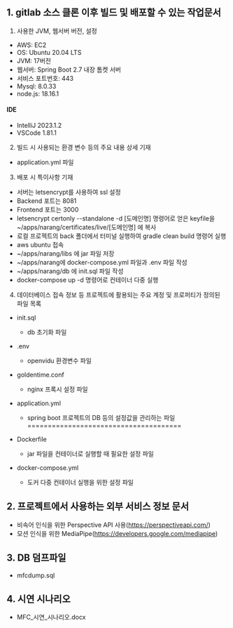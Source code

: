 ## 1. gitlab 소스 클론 이후 빌드 및 배포할 수 있는 작업문서


1. 사용한 JVM, 웹서버 버전, 설정
- AWS: EC2
- OS: Ubuntu 20.04 LTS
- JVM: 17버전
- 웹서버: Spring Boot 2.7 내장 톰켓 서버
- 서비스 포트번호: 443
- Mysql: 8.0.33
- node.js: 18.16.1

#### IDE
- IntelliJ 2023.1.2
- VSCode 1.81.1

2. 빌드 시 사용되는 환경 변수 등의 주요 내용 상세 기재
- application.yml 파일

3. 배포 시 특이사항 기재
- 서버는 letsencrypt를 사용하여 ssl 설정
- Backend 포트는 8081
- Frontend 포트는 3000
- letsencrypt certonly --standalone -d [도메인명] 명령어로 얻은 keyfile을 ~/apps/narang/certificates/live/[도메인명] 에 복사
- 로컬 프로젝트의 back 폴더에서 터미널 실행하여 gradle clean build 명령어 실행
- aws ubuntu 접속
- ~/apps/narang/libs 에 jar 파일 저장
- ~/apps/narang에 docker-compose.yml 파일과 .env 파일 작성
- ~/apps/narang/db 에 init.sql 파일 작성
- docker-compose up -d 명령어로 컨테이너 다중 실행

4. 데이터베이스 접속 정보 등 프로젝트에 활용되는 주요 계정 및 프로퍼티가 정의된 파일 목록
- init.sql
    - db 초기화 파일

- .env
    - openvidu 환경변수 파일

- goldentime.conf
    - nginx 프록시 설정 파일

- application.yml
    - spring boot 프로젝트의 DB 등의 설정값을 관리하는 파일
======================================
- Dockerfile
    - jar 파일을 컨테이너로 실행할 때 필요한 설정 파일

- docker-compose.yml
    - 도커 다중 컨테이너 실행을 위한 설정 파일




## 2. 프로젝트에서 사용하는 외부 서비스 정보 문서
- 비속어 인식을 위한 Perspective API 사용(https://perspectiveapi.com/)
- 모션 인식을 위한 MediaPipe(https://developers.google.com/mediapipe)




## 3. DB 덤프파일
- mfcdump.sql

## 4. 시연 시나리오
- MFC_시연_시나리오.docx